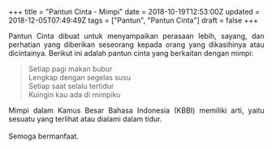 +++
title = "Pantun Cinta - Mimpi"
date = 2018-10-19T12:53:00Z
updated = 2018-12-05T07:49:49Z
tags = ["Pantun", "Pantun Cinta"]
draft = false
+++

<div dir="ltr" style="text-align: left;" trbidi="on"><div style="text-align: justify;">Pantun Cinta dibuat untuk menyampaikan perasaan lebih, sayang, dan perhatian yang diberikan seseorang kepada orang yang dikasihinya atau dicintainya. Berikut ini adalah pantun cinta yang berkaitan dengan mimpi:</div><blockquote class="tr_bq">Setiap pagi makan bubur<br />Lengkap dengan segelas susu<br />Setiap saat selalu tertidur<br />Kuingin kau ada di mimpiku</blockquote><div style="text-align: justify;">Mimpi dalam Kamus Besar Bahasa Indonesia (KBBI) memiliki arti, yaitu sesuatu yang terlihat atau dialami dalam tidur.</div><div style="text-align: justify;"><br /></div><div style="text-align: justify;">Semoga bermanfaat.</div></div>

